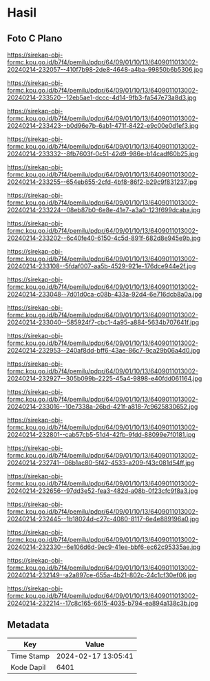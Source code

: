 # Hasil

## Foto C Plano

https://sirekap-obj-formc.kpu.go.id/b7f4/pemilu/pdpr/64/09/01/10/13/6409011013002-20240214-232057--410f7b98-2de8-4648-a4ba-99850b6b5306.jpg

https://sirekap-obj-formc.kpu.go.id/b7f4/pemilu/pdpr/64/09/01/10/13/6409011013002-20240214-233520--12eb5ae1-dccc-4d14-9fb3-fa547e73a8d3.jpg

https://sirekap-obj-formc.kpu.go.id/b7f4/pemilu/pdpr/64/09/01/10/13/6409011013002-20240214-233423--b0d96e7b-6ab1-471f-8422-e9c00e0d1ef3.jpg

https://sirekap-obj-formc.kpu.go.id/b7f4/pemilu/pdpr/64/09/01/10/13/6409011013002-20240214-233332--8fb7603f-0c51-42d9-986e-b14cadf60b25.jpg

https://sirekap-obj-formc.kpu.go.id/b7f4/pemilu/pdpr/64/09/01/10/13/6409011013002-20240214-233255--654eb655-2cfd-4bf8-86f2-b29c9f831237.jpg

https://sirekap-obj-formc.kpu.go.id/b7f4/pemilu/pdpr/64/09/01/10/13/6409011013002-20240214-233224--08eb87b0-6e8e-41e7-a3a0-123f699dcaba.jpg

https://sirekap-obj-formc.kpu.go.id/b7f4/pemilu/pdpr/64/09/01/10/13/6409011013002-20240214-233202--6c40fe40-6150-4c5d-891f-682d8e945e9b.jpg

https://sirekap-obj-formc.kpu.go.id/b7f4/pemilu/pdpr/64/09/01/10/13/6409011013002-20240214-233108--5fdaf007-aa5b-4529-921e-176dce944e2f.jpg

https://sirekap-obj-formc.kpu.go.id/b7f4/pemilu/pdpr/64/09/01/10/13/6409011013002-20240214-233048--7d01d0ca-c08b-433a-92d4-6e716dcb8a0a.jpg

https://sirekap-obj-formc.kpu.go.id/b7f4/pemilu/pdpr/64/09/01/10/13/6409011013002-20240214-233040--585924f7-cbc1-4a95-a884-5634b707641f.jpg

https://sirekap-obj-formc.kpu.go.id/b7f4/pemilu/pdpr/64/09/01/10/13/6409011013002-20240214-232953--240af8dd-bff6-43ae-86c7-9ca29b06a4d0.jpg

https://sirekap-obj-formc.kpu.go.id/b7f4/pemilu/pdpr/64/09/01/10/13/6409011013002-20240214-232927--305b099b-2225-45a4-9898-e40fdd061164.jpg

https://sirekap-obj-formc.kpu.go.id/b7f4/pemilu/pdpr/64/09/01/10/13/6409011013002-20240214-233016--10e7338a-26bd-421f-a818-7c9625830652.jpg

https://sirekap-obj-formc.kpu.go.id/b7f4/pemilu/pdpr/64/09/01/10/13/6409011013002-20240214-232801--cab57cb5-51d4-42fb-9fdd-88099e7f0181.jpg

https://sirekap-obj-formc.kpu.go.id/b7f4/pemilu/pdpr/64/09/01/10/13/6409011013002-20240214-232741--06b1ac80-5f42-4533-a209-f43c081d54ff.jpg

https://sirekap-obj-formc.kpu.go.id/b7f4/pemilu/pdpr/64/09/01/10/13/6409011013002-20240214-232656--97dd3e52-fea3-482d-a08b-0f23cfc9f8a3.jpg

https://sirekap-obj-formc.kpu.go.id/b7f4/pemilu/pdpr/64/09/01/10/13/6409011013002-20240214-232445--1b18024d-c27c-4080-8117-6e4e889196a0.jpg

https://sirekap-obj-formc.kpu.go.id/b7f4/pemilu/pdpr/64/09/01/10/13/6409011013002-20240214-232330--6e106d6d-9ec9-41ee-bbf6-ec62c95335ae.jpg

https://sirekap-obj-formc.kpu.go.id/b7f4/pemilu/pdpr/64/09/01/10/13/6409011013002-20240214-232149--a2a897ce-655a-4b21-802c-24c1cf30ef06.jpg

https://sirekap-obj-formc.kpu.go.id/b7f4/pemilu/pdpr/64/09/01/10/13/6409011013002-20240214-232214--17c8c165-6615-4035-b794-ea894a138c3b.jpg


## Metadata

| Key        | Value               |
| ---------- | ------------------- |
| Time Stamp | 2024-02-17 13:05:41 |
| Kode Dapil | 6401                |



